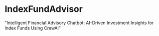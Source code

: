# IndexFundAdvisor
"Intelligent Financial Advisory Chatbot: AI-Driven Investment Insights for Index Funds Using CrewAI"
